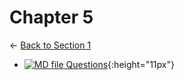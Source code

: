# Chapter 5

← [Back to Section 1](..)

- [![MD file](https://img.icons8.com/windows/512/4a90e2/regular-document.png) Questions](questions.html){:height="11px"}
